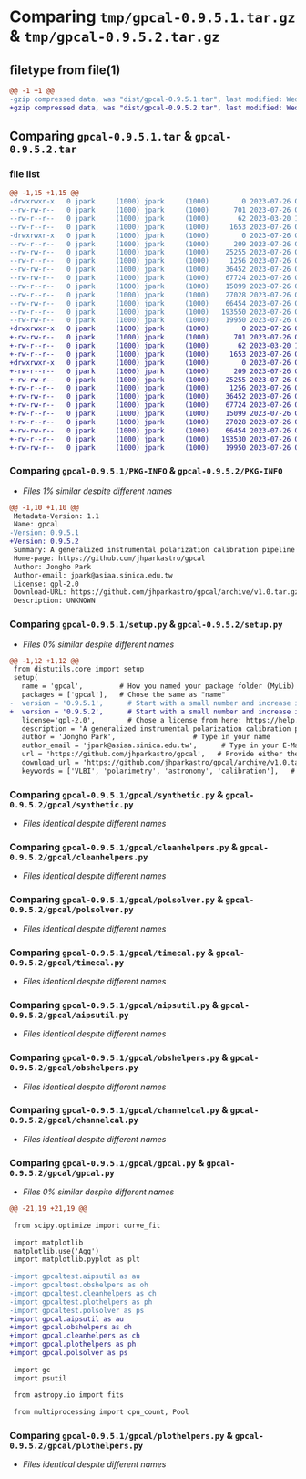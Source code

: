 # Comparing `tmp/gpcal-0.9.5.1.tar.gz` & `tmp/gpcal-0.9.5.2.tar.gz`

## filetype from file(1)

```diff
@@ -1 +1 @@
-gzip compressed data, was "dist/gpcal-0.9.5.1.tar", last modified: Wed Jul 26 07:03:34 2023, max compression
+gzip compressed data, was "dist/gpcal-0.9.5.2.tar", last modified: Wed Jul 26 07:06:06 2023, max compression
```

## Comparing `gpcal-0.9.5.1.tar` & `gpcal-0.9.5.2.tar`

### file list

```diff
@@ -1,15 +1,15 @@
-drwxrwxr-x   0 jpark     (1000) jpark     (1000)        0 2023-07-26 07:03:34.000000 gpcal-0.9.5.1/
--rw-rw-r--   0 jpark     (1000) jpark     (1000)      701 2023-07-26 07:03:34.000000 gpcal-0.9.5.1/PKG-INFO
--rw-r--r--   0 jpark     (1000) jpark     (1000)       62 2023-03-20 13:01:37.000000 gpcal-0.9.5.1/setup.cfg
--rw-r--r--   0 jpark     (1000) jpark     (1000)     1653 2023-07-26 07:03:28.000000 gpcal-0.9.5.1/setup.py
-drwxrwxr-x   0 jpark     (1000) jpark     (1000)        0 2023-07-26 07:03:34.000000 gpcal-0.9.5.1/gpcal/
--rw-r--r--   0 jpark     (1000) jpark     (1000)      209 2023-07-26 06:46:08.000000 gpcal-0.9.5.1/gpcal/__init__.py
--rw-rw-r--   0 jpark     (1000) jpark     (1000)    25255 2023-07-26 07:02:43.000000 gpcal-0.9.5.1/gpcal/synthetic.py
--rw-r--r--   0 jpark     (1000) jpark     (1000)     1256 2023-07-26 06:24:04.000000 gpcal-0.9.5.1/gpcal/cleanhelpers.py
--rw-rw-r--   0 jpark     (1000) jpark     (1000)    36452 2023-07-26 07:02:38.000000 gpcal-0.9.5.1/gpcal/polsolver.py
--rw-rw-r--   0 jpark     (1000) jpark     (1000)    67724 2023-07-26 07:02:48.000000 gpcal-0.9.5.1/gpcal/timecal.py
--rw-r--r--   0 jpark     (1000) jpark     (1000)    15099 2023-07-26 06:24:04.000000 gpcal-0.9.5.1/gpcal/aipsutil.py
--rw-r--r--   0 jpark     (1000) jpark     (1000)    27028 2023-07-26 07:02:26.000000 gpcal-0.9.5.1/gpcal/obshelpers.py
--rw-rw-r--   0 jpark     (1000) jpark     (1000)    66454 2023-07-26 07:02:11.000000 gpcal-0.9.5.1/gpcal/channelcal.py
--rw-r--r--   0 jpark     (1000) jpark     (1000)   193550 2023-07-26 06:24:04.000000 gpcal-0.9.5.1/gpcal/gpcal.py
--rw-rw-r--   0 jpark     (1000) jpark     (1000)    19950 2023-07-26 07:02:32.000000 gpcal-0.9.5.1/gpcal/plothelpers.py
+drwxrwxr-x   0 jpark     (1000) jpark     (1000)        0 2023-07-26 07:06:06.000000 gpcal-0.9.5.2/
+-rw-rw-r--   0 jpark     (1000) jpark     (1000)      701 2023-07-26 07:06:06.000000 gpcal-0.9.5.2/PKG-INFO
+-rw-r--r--   0 jpark     (1000) jpark     (1000)       62 2023-03-20 13:01:37.000000 gpcal-0.9.5.2/setup.cfg
+-rw-r--r--   0 jpark     (1000) jpark     (1000)     1653 2023-07-26 07:05:40.000000 gpcal-0.9.5.2/setup.py
+drwxrwxr-x   0 jpark     (1000) jpark     (1000)        0 2023-07-26 07:06:06.000000 gpcal-0.9.5.2/gpcal/
+-rw-r--r--   0 jpark     (1000) jpark     (1000)      209 2023-07-26 06:46:08.000000 gpcal-0.9.5.2/gpcal/__init__.py
+-rw-rw-r--   0 jpark     (1000) jpark     (1000)    25255 2023-07-26 07:02:43.000000 gpcal-0.9.5.2/gpcal/synthetic.py
+-rw-r--r--   0 jpark     (1000) jpark     (1000)     1256 2023-07-26 06:24:04.000000 gpcal-0.9.5.2/gpcal/cleanhelpers.py
+-rw-rw-r--   0 jpark     (1000) jpark     (1000)    36452 2023-07-26 07:02:38.000000 gpcal-0.9.5.2/gpcal/polsolver.py
+-rw-rw-r--   0 jpark     (1000) jpark     (1000)    67724 2023-07-26 07:02:48.000000 gpcal-0.9.5.2/gpcal/timecal.py
+-rw-r--r--   0 jpark     (1000) jpark     (1000)    15099 2023-07-26 06:24:04.000000 gpcal-0.9.5.2/gpcal/aipsutil.py
+-rw-r--r--   0 jpark     (1000) jpark     (1000)    27028 2023-07-26 07:02:26.000000 gpcal-0.9.5.2/gpcal/obshelpers.py
+-rw-rw-r--   0 jpark     (1000) jpark     (1000)    66454 2023-07-26 07:02:11.000000 gpcal-0.9.5.2/gpcal/channelcal.py
+-rw-r--r--   0 jpark     (1000) jpark     (1000)   193530 2023-07-26 07:05:20.000000 gpcal-0.9.5.2/gpcal/gpcal.py
+-rw-rw-r--   0 jpark     (1000) jpark     (1000)    19950 2023-07-26 07:02:32.000000 gpcal-0.9.5.2/gpcal/plothelpers.py
```

### Comparing `gpcal-0.9.5.1/PKG-INFO` & `gpcal-0.9.5.2/PKG-INFO`

 * *Files 1% similar despite different names*

```diff
@@ -1,10 +1,10 @@
 Metadata-Version: 1.1
 Name: gpcal
-Version: 0.9.5.1
+Version: 0.9.5.2
 Summary: A generalized instrumental polarization calibration pipeline for VLBI data
 Home-page: https://github.com/jhparkastro/gpcal
 Author: Jongho Park
 Author-email: jpark@asiaa.sinica.edu.tw
 License: gpl-2.0
 Download-URL: https://github.com/jhparkastro/gpcal/archive/v1.0.tar.gz
 Description: UNKNOWN
```

### Comparing `gpcal-0.9.5.1/setup.py` & `gpcal-0.9.5.2/setup.py`

 * *Files 0% similar despite different names*

```diff
@@ -1,12 +1,12 @@
 from distutils.core import setup
 setup(
   name = 'gpcal',         # How you named your package folder (MyLib)
   packages = ['gpcal'],   # Chose the same as "name"
-  version = '0.9.5.1',      # Start with a small number and increase it with every change you make
+  version = '0.9.5.2',      # Start with a small number and increase it with every change you make
   license='gpl-2.0',        # Chose a license from here: https://help.github.com/articles/licensing-a-repository
   description = 'A generalized instrumental polarization calibration pipeline for VLBI data',   # Give a short description about your library
   author = 'Jongho Park',                   # Type in your name
   author_email = 'jpark@asiaa.sinica.edu.tw',      # Type in your E-Mail
   url = 'https://github.com/jhparkastro/gpcal',   # Provide either the link to your github or to your website
   download_url = 'https://github.com/jhparkastro/gpcal/archive/v1.0.tar.gz',    # I explain this later on
   keywords = ['VLBI', 'polarimetry', 'astronomy', 'calibration'],   # Keywords that define your package best
```

### Comparing `gpcal-0.9.5.1/gpcal/synthetic.py` & `gpcal-0.9.5.2/gpcal/synthetic.py`

 * *Files identical despite different names*

### Comparing `gpcal-0.9.5.1/gpcal/cleanhelpers.py` & `gpcal-0.9.5.2/gpcal/cleanhelpers.py`

 * *Files identical despite different names*

### Comparing `gpcal-0.9.5.1/gpcal/polsolver.py` & `gpcal-0.9.5.2/gpcal/polsolver.py`

 * *Files identical despite different names*

### Comparing `gpcal-0.9.5.1/gpcal/timecal.py` & `gpcal-0.9.5.2/gpcal/timecal.py`

 * *Files identical despite different names*

### Comparing `gpcal-0.9.5.1/gpcal/aipsutil.py` & `gpcal-0.9.5.2/gpcal/aipsutil.py`

 * *Files identical despite different names*

### Comparing `gpcal-0.9.5.1/gpcal/obshelpers.py` & `gpcal-0.9.5.2/gpcal/obshelpers.py`

 * *Files identical despite different names*

### Comparing `gpcal-0.9.5.1/gpcal/channelcal.py` & `gpcal-0.9.5.2/gpcal/channelcal.py`

 * *Files identical despite different names*

### Comparing `gpcal-0.9.5.1/gpcal/gpcal.py` & `gpcal-0.9.5.2/gpcal/gpcal.py`

 * *Files 0% similar despite different names*

```diff
@@ -21,19 +21,19 @@
 
 from scipy.optimize import curve_fit
 
 import matplotlib
 matplotlib.use('Agg')
 import matplotlib.pyplot as plt
 
-import gpcaltest.aipsutil as au
-import gpcaltest.obshelpers as oh
-import gpcaltest.cleanhelpers as ch
-import gpcaltest.plothelpers as ph
-import gpcaltest.polsolver as ps
+import gpcal.aipsutil as au
+import gpcal.obshelpers as oh
+import gpcal.cleanhelpers as ch
+import gpcal.plothelpers as ph
+import gpcal.polsolver as ps
 
 import gc
 import psutil
 
 from astropy.io import fits
 
 from multiprocessing import cpu_count, Pool
```

### Comparing `gpcal-0.9.5.1/gpcal/plothelpers.py` & `gpcal-0.9.5.2/gpcal/plothelpers.py`

 * *Files identical despite different names*

